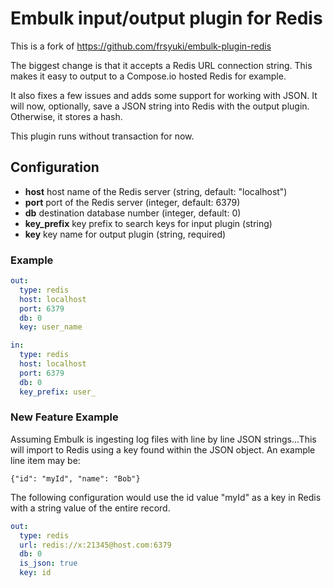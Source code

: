 # Embulk input/output plugin for Redis

This is a fork of https://github.com/frsyuki/embulk-plugin-redis

The biggest change is that it accepts a Redis URL connection string.
This makes it easy to output to a Compose.io hosted Redis for example.

It also fixes a few issues and adds some support for working with JSON. It will now,
optionally, save a JSON string into Redis with the output plugin. Otherwise, it 
stores a hash.

This plugin runs without transaction for now.

## Configuration

- **host** host name of the Redis server (string, default: "localhost")
- **port** port of the Redis server (integer, default: 6379)
- **db** destination database number (integer, default: 0)
- **key_prefix** key prefix to search keys for input plugin (string)
- **key** key name for output plugin (string, required)

### Example

```yaml
out:
  type: redis
  host: localhost
  port: 6379
  db: 0
  key: user_name

in:
  type: redis
  host: localhost
  port: 6379
  db: 0
  key_prefix: user_
```

### New Feature Example

Assuming Embulk is ingesting log files with line by line JSON strings...This will import
to Redis using a key found within the JSON object. An example line item may be:

```{"id": "myId", "name": "Bob"}```

The following configuration would use the id value "myId" as a key in Redis with a string
value of the entire record.

```yaml
out:
  type: redis
  url: redis://x:21345@host.com:6379
  db: 0
  is_json: true
  key: id
```